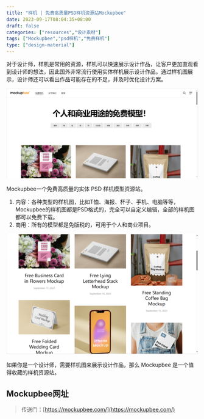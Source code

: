 ```yaml
---
title: "样机 | 免费高质量PSD样机资源站Mockupbee"
date: 2023-09-17T08:04:35+08:00
draft: false
categories: ["resources","设计素材"]
tags: ["Mockupbee","psd样机","免费样机"]
type: ["design-material"]
---
```


对于设计师，样机是常用的资源，样机可以快速展示设计作品，让客户更加直观看到设计师的想法，因此国外非常流行使用实体样机展示设计作品。通过样机图展示，设计师还可以看出作品可能存在的不足，并及时优化设计方案。

![](img/mockupbee01.png)
 
Mockupbee一个免费高质量的实体 PSD 样机模型资源站。
1. 内容：各种类型的样机图，比如T恤、海报、杯子、手机、电脑等等，Mockupbee的样机图都是PSD格式的，完全可以自定义编辑，全部的样机图都可以免费下载。
2. 商用：所有的模型都是免版税的，可用于个人和商业项目。

![](img/mockupbee02.png)

 如果你是一个设计师，需要样机图来展示设计作品，那么 Mockupbee 是一个值得收藏的样机资源站。

## Mockupbee网址
> 传送门：[https://mockupbee.com/](https://mockupbee.com/)
